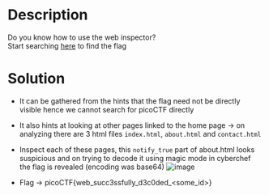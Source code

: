 # Description
Do you know how to use the web inspector?   
Start searching [here](http://titan.picoctf.net:54494/) to find the flag

# Solution
- It can be gathered from the hints that the flag need not be directly visible hence we cannot search for picoCTF directly
- It also hints at looking at other pages linked to the home page -> on analyzing there are 3 html files `index.html`, `about.html` and `contact.html` 
- Inspect each of these pages, this `notify_true` part of about.html looks suspicious and on trying to decode it using magic mode in cyberchef the flag is revealed (encoding was base64)
	![image](https://github.com/QubitMatrix/QubitMatrix/assets/60323193/e5ad0af8-c194-4aa7-a825-22437cd971c3)

- Flag -> picoCTF{web_succ3ssfully_d3c0ded_<some_id>}